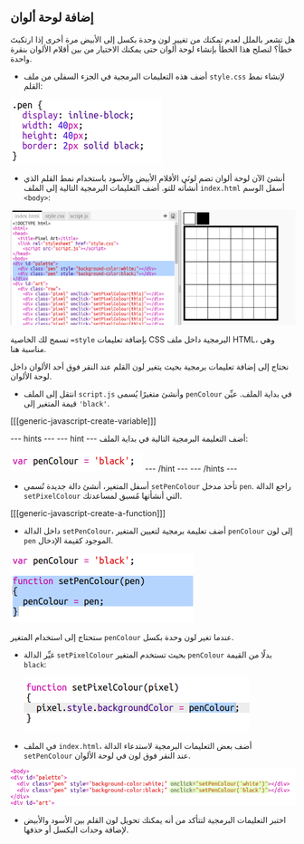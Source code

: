 ## إضافة لوحة ألوان

هل تشعر بالملل لعدم تمكنك من تغيير لون وحدة بكسل إلى الأبيض مرة أخرى إذا ارتكبتَ خطأ؟ لنصلح هذا الخطأ بإنشاء لوحة ألوان حتى يمكنك الاختيار من بين أقلام الألوان بنقرة واحدة.

+ أضف هذه التعليمات البرمجية في الجزء السفلي من ملف `style.css` لإنشاء نمط القلم:

![لقطة شاشة](images/pixel-art-pen.png)

+ أنشئ الآن لوحة ألوان تضم لونَي الأقلام الأبيض والأسود باستخدام نمط القلم الذي أنشأته للتو. أضف التعليمات البرمجية التالية إلى الملف `index.html` أسفل الوسم `<body>`:

![لقطة شاشة](images/pixel-art-palette.png)

تسمح لك الخاصية `=style` بإضافة تعليمات CSS البرمجية داخل ملف HTML، وهي مناسبة هنا.

نحتاج إلى إضافة تعليمات برمجية بحيث يتغير لون القلم عند النقر فوق أحد الألوان داخل لوحة الألوان.

+ انتقل إلى الملف `script.js` وأنشئ متغيرًا يُسمى `penColour` في بداية الملف. عيِّن قيمة المتغير إلى `'black'`.

[[[generic-javascript-create-variable]]]

\--- hints \--- \--- hint \--- أضف التعليمة البرمجية التالية في بداية الملف:

![لقطة الشاشة](images/pixel-art-pencolour.png) \--- /hint \--- \--- /hints \---

+ أسفل المتغير، أنشئ دالة جديدة تُسمى `setPenColour` تأخذ مدخل `pen`. راجع الدالة `setPixelColour` التي أنشأتها مُسبق لمساعدتك.

[[[generic-javascript-create-a-function]]]

+ داخل الدالة `setPenColour`، أضف تعليمة برمجية لتعيين المتغير `penColour` إلى لون `pen` الموجود كقيمة الإدخال.

![لقطة الشاشة](images/pixel-art-set-pen.png)

ستحتاج إلى استخدام المتغير `penColour` عندما تغير لون وحدة بكسل.

+ غيِّر الدالة `setPixelColour` بحيث تستخدم المتغير `penColour` بدلًا من القيمة `black`:
    
    ![لقطة الشاشة](images/pixel-art-use-pen.png)

+ في الملف `index.html`، أضف بعض التعليمات البرمجية لاستدعاء الدالة `setPenColour` عند النقر فوق لون في لوحة الألوان.

![لقطة الشاشة](images/pixel-art-palette-onclick.png)

+ اختبر التعليمات البرمجية لتتأكد من أنه يمكنك تحويل لون القلم بين الأسود والأبيض لإضافة وحدات البكسل أو حذفها.